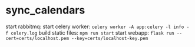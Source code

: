 # sync_calendars

start rabbitmq:
start celery worker: `celery worker -A app:celery -l info -f celery.log`
build static files: `npm run start`
start webapp: `flask run --cert=certs/localhost.pem --key=certs/localhost-key.pem`
